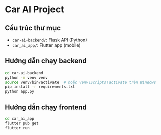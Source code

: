 # Car AI Project

## Cấu trúc thư mục
- `car-ai-backend/`: Flask API (Python)
- `car_ai_app/`: Flutter app (mobile)

## Hướng dẫn chạy backend
```bash
cd car-ai-backend
python -m venv venv
source venv/bin/activate  # hoặc venv\Scripts\activate trên Windows
pip install -r requirements.txt
python app.py
```

## Hướng dẫn chạy frontend
```bash
cd car_ai_app
flutter pub get
flutter run
``` 